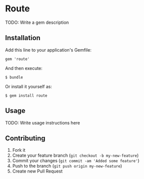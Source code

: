 # Route

TODO: Write a gem description

## Installation

Add this line to your application's Gemfile:

    gem 'route'

And then execute:

    $ bundle

Or install it yourself as:

    $ gem install route

## Usage

TODO: Write usage instructions here

## Contributing

1. Fork it
2. Create your feature branch (`git checkout -b my-new-feature`)
3. Commit your changes (`git commit -am 'Added some feature'`)
4. Push to the branch (`git push origin my-new-feature`)
5. Create new Pull Request
